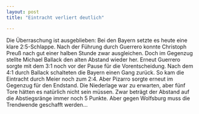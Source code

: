 ```yaml
---
layout: post
title: "Eintracht verliert deutlich"

---
```


Die Überraschung ist ausgeblieben: Bei den Bayern setzte es heute eine klare 2:5-Schlappe. Nach der Führung durch Guerrero konnte Christoph Preuß nach gut einer halben Stunde zwar ausgleichen. Doch im Gegenzug stellte Michael Ballack den alten Abstand wieder her. Erneut Guerrero sorgte mit dem 3:1 noch vor der Pause für die Vorentscheidung. Nach dem 4:1 durch Ballack schalteten die Bayern einen Gang zurück. So kam die Eintracht durch Meier noch zum 2:4. Aber Pizarro sorgte erneut im Gegenzug für den Endstand. Die Niederlage war zu erwarten, aber fünf Tore hätten es natürlich nicht sein müssen. Zwar beträgt der Abstand auf die Abstiegsränge immer noch 5 Punkte. Aber gegen Wolfsburg muss die Trendwende geschafft werden...


